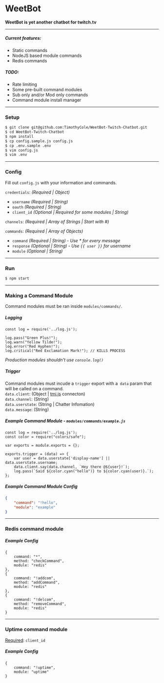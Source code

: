 # WeetBot
**WeetBot is yet another chatbot for twitch.tv**

---  
##### Current features:
  - Static commands
  - NodeJS based module commands
  - Redis commands

##### TODO:
  - Rate limiting
  - Some pre-built command modules
  - Sub only and/or Mod only commands
  - Command module install manager

---
### Setup

```sh
$ git clone git@github.com:TimothyCole/WeetBot-Twitch-Chatbot.git
$ cd WeetBot-Twitch-Chatbot
$ npm install
$ cp config.sample.js config.js
$ cp .env.sample .env
$ vim config.js
$ vim .env
```

---
### Config
Fill out `config.js` with your information and commands.

`credentials`: *(Required | Object)*
  - `username` *(Required | String)*
  - `oauth` *(Required | String)*
  - `client_id` *(Optional | Required for some modules | String)*

`channels`: *(Required | Array of Strings | Start with #)*

`commands`: *(Required | Array of Objects)*
  - `command` *(Required | String)* - *Use \* for every message*
  - `response` *(Optional | String)* - *Use `{{ user }}` for username*
  - `module` *(Optional | String)*

---
### Run
```sh
$ npm start
```

---
### Making a Command Module

Command modules must be ran inside `modules/commands/`.

##### Logging
```JS
const log = require('../log.js');

log.pass("Green Plus!");
log.warn("Yellow Tilde!");
log.error("Red Hyphen!");
log.critical("Red Exclamation Mark!"); // KILLS PROCESS
```
*Production modules shouldn't use `console.log()`*

##### Trigger
Command modules must incude a `trigger` export with a` data` param that will be called on a command.  
`data.client`: (Object | [tmi.js](https://docs.tmijs.org/v1.1.2/Commands.html) connecton)  
`data.channel`: (String)  
`data.userstate`: (String | Chatter Infomation)  
`data.message`: (String)  

##### Example Command Module - `modules/commands/example.js`
```JS
const log = require('../log.js');
const color = require("colors/safe");

var exports = module.exports = {};

exports.trigger = (data) => {
    var user = data.userstate['display-name'] || data.userstate.username;
	data.client.say(data.channel, `Hey there @${user}!`);
	log.pass(`Said ${color.cyan("hello")} to ${color.cyan(user)}.`);
};
```

##### Example Command Module Config
```JSON
{
	"command": "!hello",
	"module": "example"
}
```

---
### Redis command module

##### Example Config
```JS
{
	command: "*",
	method: "checkCommand",
	module: "redis"
},
{
	command: "!addcom",
	method: "addCommand",
	module: "redis"
},
{
	command: "!delcom",
	method: "removeCommand",
	module: "redis"
}
```

---
### Uptime command module
[Required](#config): `client_id`
##### Example Config
```JS
{
	command: "!uptime",
	module: "uptime"
}
```
